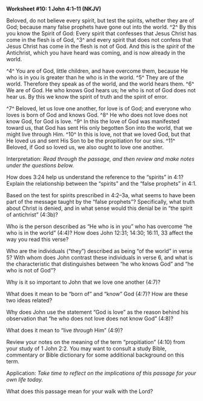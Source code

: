 **Worksheet \#10: 1 John 4:1–11 (NKJV)**

Beloved, do not believe every spirit, but test the spirits, whether they are of God; because many false prophets have gone out into the world. ^2^ By this you know the Spirit of God: Every spirit that confesses that Jesus Christ has come in the flesh is of God, ^3^ and every spirit that does not confess that Jesus Christ has come in the flesh is not of God. And this is the *spirit* of the Antichrist, which you have heard was coming, and is now already in the world.

^4^ You are of God, little children, and have overcome them, because He who is in you is greater than he who is in the world. ^5^ They are of the world. Therefore they speak as of the world, and the world hears them. ^6^ We are of God. He who knows God hears us; he who is not of God does not hear us. By this we know the spirit of truth and the spirit of error.

^7^ Beloved, let us love one another, for love is of God; and everyone who loves is born of God and knows God. ^8^ He who does not love does not know God, for God is love. ^9^ In this the love of God was manifested toward us, that God has sent His only begotten Son into the world, that we might live through Him. ^10^ In this is love, not that we loved God, but that He loved us and sent His Son to be the propitiation for our sins. ^11^ Beloved, if God so loved us, we also ought to love one another.

Interpretation: *Read through the passage, and then review and make notes under the questions below.*

How does 3:24 help us understand the reference to the “spirits” in 4:1? Explain the relationship between the “spirits” and the “false prophets” in 4:1.

Based on the test for spirits prescribed in 4:2–3a, what seems to have been part of the message taught by the “false prophets”? Specifically, what truth about Christ is denied, and in what sense would this denial be in “the spirit of antichrist” (4:3b)?

Who is the person described as “He who is in you” who has overcome “he who is in the world” (4:4)? How does John 12:31; 14:30; 16:11, 33 affect the way you read this verse?

Who are the individuals (“they”) described as being “of the world” in verse 5? With whom does John contrast these individuals in verse 6, and what is the characteristic that distinguishes between “he who knows God” and “he who is not of God”?

Why is it so important to John that we love one another (4:7)?

What does it mean to be “born of” and “know” God (4:7)? How are these two ideas related?

Why does John use the statement “God is love” as the reason behind his observation that “he who does not love does not know God” (4:8)?

What does it mean to “live *through* Him” (4:9)?

Review your notes on the meaning of the term “propitiation” (4:10) from your study of 1 John 2:2. You may want to consult a study Bible, commentary or Bible dictionary for some additional background on this term.

Application: *Take time to reflect on the implications of this passage for your own life today.*

What does this passage mean for your walk with the Lord?
